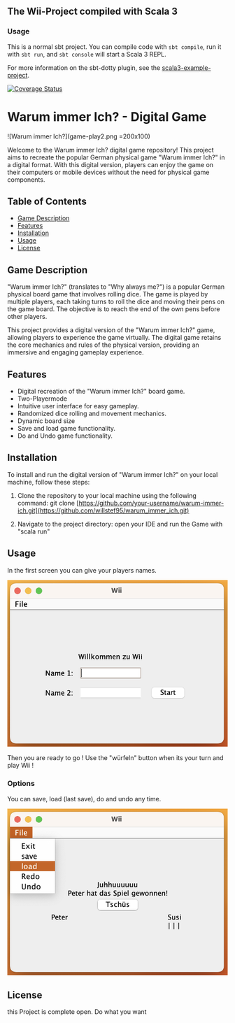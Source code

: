 ## The Wii-Project compiled with Scala 3

### Usage

This is a normal sbt project. You can compile code with `sbt compile`, run it with `sbt run`, and `sbt console` will start a Scala 3 REPL.

For more information on the sbt-dotty plugin, see the
[scala3-example-project](https://github.com/scala/scala3-example-project/blob/main/README.md).


[![Coverage Status](https://coveralls.io/repos/github/willstef95/warum_immer_ich/badge.svg?branch=master)](https://coveralls.io/github/willstef95/warum_immer_ich?branch=master)


# Warum immer Ich? - Digital Game

![Warum immer Ich?](game-play2.png =200x100)

Welcome to the Warum immer Ich? digital game repository! This project aims to recreate the popular German physical game "Warum immer Ich?" in a digital format. With this digital version, players can enjoy the game on their computers or mobile devices without the need for physical game components.

## Table of Contents
- [Game Description](#game-description)
- [Features](#features)
- [Installation](#installation)
- [Usage](#usage)
- [License](#license)

## Game Description
"Warum immer Ich?" (translates to "Why always me?") is a popular German physical board game that involves rolling dice. The game is played by multiple players, each taking turns to roll the dice and moving their pens on the game board. The objective is to reach the end of the own pens before other players.

This project provides a digital version of the "Warum immer Ich?" game, allowing players to experience the game virtually. The digital game retains the core mechanics and rules of the physical version, providing an immersive and engaging gameplay experience.

## Features
- Digital recreation of the "Warum immer Ich?" board game.
- Two-Playermode 
- Intuitive user interface for easy gameplay.
- Randomized dice rolling and movement mechanics.
- Dynamic board size
- Save and load game functionality.
- Do and Undo game functionality.

## Installation
To install and run the digital version of "Warum immer Ich?" on your local machine, follow these steps:

1. Clone the repository to your local machine using the following command:
git clone [https://github.com/your-username/warum-immer-ich.git](https://github.com/willstef95/warum_immer_ich.git)

2. Navigate to the project directory:
open your IDE and run the Game with "scala run"

## Usage
In the first screen you can give your players names.

![Init your names](game-welcome.png)

Then you are ready to go !
Use the "würfeln" button when its your turn and play Wii !

### Options 
You can save, load (last save), do and undo any time.

![Your Options](game-options.png)

## License
this Project is complete open. Do what you want


